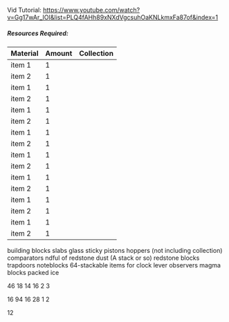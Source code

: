 Vid Tutorial: https://www.youtube.com/watch?v=Gg17wAr_IOI&list=PLQ4fAHh89xNXdVgcsuhOaKNLkmxFa87of&index=1
##### Resources Required:

Material 			| Amount        |Collection
------------ 		| ------------  | ------------
item 1				|1				|
item 2				|1				|
item 1				|1				|
item 2				|1				|
item 1				|1				|
item 2				|1				|
item 1				|1				|
item 2				|1				|
item 1				|1				|
item 2				|1				|
item 1				|1				|
item 2				|1				|
item 1				|1				|
item 2				|1				|
item 1				|1				|
item 2				|1				|



building blocks 
slabs 
glass 
sticky pistons 
hoppers (not including collection) 
comparators 
ndful of redstone dust (A stack or so) 
redstone blocks 
trapdoors 
noteblocks 
64-stackable items for clock 
lever 
observers 
magma blocks 
packed ice




46
18
14
16
2 
3 

16
94
16
28
1 
2 

12